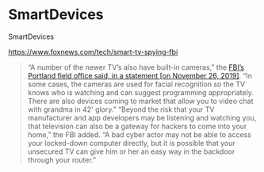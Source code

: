 # SmartDevices
SmartDevices

https://www.foxnews.com/tech/smart-tv-spying-fbi

> “A number of the newer TV’s also have built-in cameras,” the [FBI’s Portland field office said, in a statement [on November 26, 2019]](https://www.fbi.gov/contact-us/field-offices/portland/news/press-releases/tech-tuesdaysmart-tvs). “In some cases, the cameras are used for facial recognition so the TV knows who is watching and can suggest programming appropriately. There are also devices coming to market that allow you to video chat with grandma in 42' glory.”
“Beyond the risk that your TV manufacturer and app developers may be listening and watching you, that television can also be a gateway for hackers to come into your home,” the FBI added. “A bad cyber actor may not be able to access your locked-down computer directly, but it is possible that your unsecured TV can give him or her an easy way in the backdoor through your router.”
